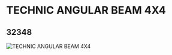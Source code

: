 # TECHNIC ANGULAR BEAM 4X4
## 32348
![TECHNIC ANGULAR BEAM 4X4](https://lc-www-live-s.legocdn.com/media/bricks/5/2/4128592.jpg)